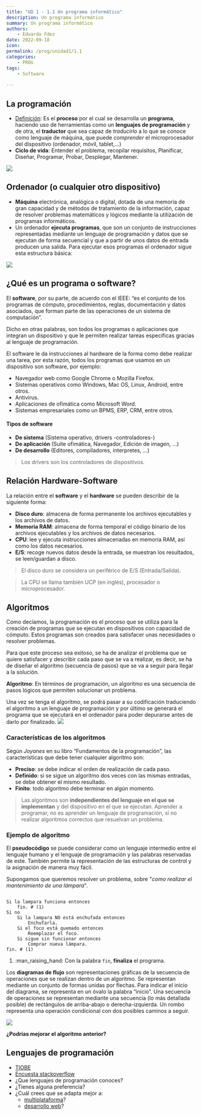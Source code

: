 ```yaml
---
title: "UD 1 - 1.1 Un programa informático"
description: Un programa informático
summary: Un programa informático
authors:
    - Eduardo Fdez
date: 2022-09-18
icon: 
permalink: /prog/unidad1/1.1
categories:
    - PROG
tags:
    - Software
    
---
```


## La programación
* [Definición](https://es.wikipedia.org/wiki/Programaci%C3%B3n): Es el **proceso** por el cual se desarrolla un **programa**, haciendo uso de herramientas como un **lenguajes de programación** y de otra, el **traductor** que sea capaz de *traducirlo* a lo que se conoce como lenguaje de máquina, que puede *comprender* el microprocesador del dispositivo (ordenador, móvil, tablet,...)
* **Ciclo de vida**: Entender el problema, recopilar requisitos, Planificar, Diseñar, Programar, Probar, Desplegar, Mantener.

![](assets/PROG-U1-CicloVida.png)

## Ordenador (o cualquier otro dispositivo) 
* **Máquina** electrónica, analógica o digital, dotada de una memoria de gran capacidad y de métodos de tratamiento de la información, capaz de resolver problemas matemáticos y lógicos mediante la utilización de programas informáticos.
* Un ordenador **ejecuta programas**, que son un conjunto de instrucciones representadas mediante un lenguaje de programación y datos que se ejecutan de forma secuencial y que a partir de unos datos de entrada producen una salida. Para ejecutar esos programas el ordenador sigue esta estructura básica:

![](assets/PROG-U1-VonNeuman.png)

## ¿Qué es un programa o software?
El **software**, por su parte, de acuerdo con el IEEE: “es el conjunto de los programas de cómputo, procedimientos, reglas, documentación y datos asociados, que forman parte de las operaciones de un sistema de computación”.

Dicho en otras palabras, son todos los programas o aplicaciones que integran un dispositivo y que le permiten realizar tareas específicas gracias al lenguaje de programación.

El software le da instrucciones al hardware de la forma como debe realizar una tarea, por esta razón, todos los programas que usamos en un dispositivo son software, por ejemplo:

* Navegador web como Google Chrome o Mozilla Firefox.
* Sistemas operativos como Windows, Mac OS, Linux, Android, entre otros.
* Antivirus.
* Aplicaciones de ofimática como Microsoft Word.
* Sistemas empresariales como un BPMS, ERP, CRM, entre otros.

#### Tipos de software
* **De sistema** (Sistema operativo, drivers -controladores-)
* **De aplicación** (Suite ofimática, Navegador, Edición de imagen, ...)
* **De desarrollo** (Editores, compiladores, interpretes, ...)

> Los drivers son los controladores de dispositivos.


## Relación Hardware-Software  
  
La relación entre el **software** y el **hardware** se pueden describir de la siguiente forma:  
  
* **Disco duro**: almacena de forma permanente los archivos ejecutables y los archivos de datos.  
* **Memoria RAM**: almacena de forma temporal el código binario de los archivos ejecutables y los archivos de datos necesarios.  
* **CPU**: lee y ejecuta instrucciones almacenadas en memoria RAM, así como los datos necesarios.  
* **E/S**: recoge nuevos datos desde la entrada, se muestran los resultados, se leen/guardan a disco.  
  
  
> El disco duro se considera un periférico de E/S (Entrada/Salida).

> La CPU se llama también UCP (en inglés), procesador o microprocesador.

## Algoritmos
Como decíamos, la programación es el proceso que se utiliza para la creación de programas que se ejecutan en dispositivos con capacidad de cómputo. Estos programas son creados para satisfacer unas necesidades o resolver problemas.

Para que este proceso sea exitoso, se ha de analizar el problema que se quiere satisfacer y describir cada paso que se va a realizar, es decir, se ha de diseñar el algoritmo (secuencia de pasos) que se va a seguir para llegar a la solución.

**Algoritmo**: En términos de programación, un algoritmo es una secuencia de pasos lógicos que permiten solucionar un problema.

Una vez se tenga el algoritmo, se podrá pasar a su codificación traduciendo el algoritmo a un lenguaje de programación y por último se generará el programa que se ejecutará en el ordenador para poder depurarse antes de darlo por finalizado.
![](assets/PROG-U1-CicloAlgoritmo.png)


### Características de los algoritmos   
   
Según *Joyanes* en su libro “Fundamentos de la programación”, las características que debe tener cualquier algoritmo son:   
   
* **Preciso**: se debe indicar el orden de realización de cada paso.   
* **Definido**: si se sigue un algoritmo dos veces con las mismas entradas, se debe obtener el mismo resultado.   
* **Finito**: todo algoritmo debe terminar en algún momento.   
   

> Las algoritmos son **independientes del lenguaje en el que se implementan** y del dispositivo en el que se ejecutan. 
> Aprender a programar, no es aprender un lenguaje de programación, si no realizar algoritmos correctos que resuelvan un problema.

### Ejemplo de algoritmo

El **pseudocódigo** se puede considerar como un lenguaje intermedio entre el lenguaje humano y el lenguaje de programación y las palabras reservadas de este. También permite la representación de las estructuras de control y la asignación de manera muy fácil.

Supongamos que queremos resolver un problema, sobre "*como realizar el mantenimiento de una lámpara*".


```  

Si la lampara funciona entonces
    fin. # (1)
Si no
    Si la lampara NO está enchufada entonces
        Enchufarla.
    Si el foco está quemado entonces
        Reemplazar el foco.
    Si sigue sin funcionar entonces
        Comprar nueva lámpara.
fin. # (1)      

``` 

1.  :man_raising_hand: Con la palabra `fin`, __finaliza__ el programa.

Los **diagramas de flujo** son representaciones gráficas de la secuencia de operaciones que se realizan dentro de un algoritmo.
Se representan mediante un conjunto de formas unidas por flechas. Para indicar el inicio del diagrama, se representa en un óvalo la palabra “inicio”. Una secuencia de operaciones se representan mediante una secuencia (lo más detallada posible) de rectángulos de arriba-abajo o derecha-izquierda. Un rombo representa una operación condicional con dos posibles caminos a seguir.

![](assets/PROG-U1-DiagramaFlujo.png)

**¿Podrías mejorar el algoritmo anterior?**

## Lenguajes de programación
- [TIOBE](https://www.tiobe.com/tiobe-index/)
- [Encuesta stackoverflow](https://insights.stackoverflow.com/survey/2021#overview)
- ¿Que lenguajes de programación conoces?
- ¿Tienes alguna preferencia?
- ¿Cuál crees que se adapta mejor a:
    * [multiplataforma](https://kotlinlang.org/docs/mpp-intro.html)?
    * [desarrollo web](https://keepcoding.io/blog/lenguajes-desarrollo-web/)?
